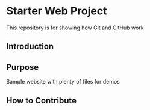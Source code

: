 # Starter Web Project
This repository is for showing how Git and GitHub work

## Introduction

## Purpose

Sample website with plenty of files for demos

## How to Contribute